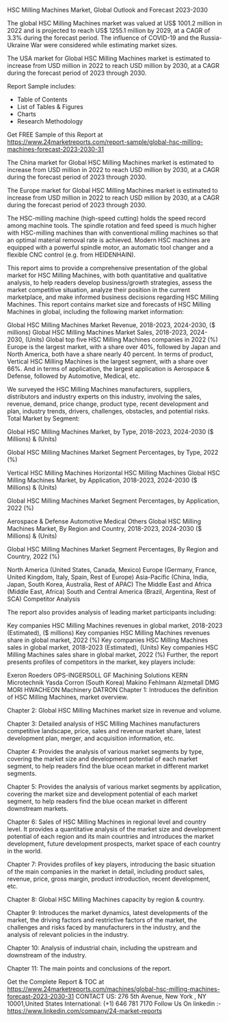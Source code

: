 HSC Milling Machines Market, Global Outlook and Forecast 2023-2030

The global HSC Milling Machines market was valued at US$ 1001.2 million in 2022 and is projected to reach US$ 1255.1 million by 2029, at a CAGR of 3.3% during the forecast period. The influence of COVID-19 and the Russia-Ukraine War were considered while estimating market sizes.

The USA market for Global HSC Milling Machines market is estimated to increase from USD million in 2022 to reach USD million by 2030, at a CAGR during the forecast period of 2023 through 2030.

Report Sample includes:
- Table of Contents
- List of Tables & Figures
- Charts
- Research Methodology

Get FREE Sample of this Report at https://www.24marketreports.com/report-sample/global-hsc-milling-machines-forecast-2023-2030-31

The China market for Global HSC Milling Machines market is estimated to increase from USD million in 2022 to reach USD million by 2030, at a CAGR during the forecast period of 2023 through 2030.

The Europe market for Global HSC Milling Machines market is estimated to increase from USD million in 2022 to reach USD million by 2030, at a CAGR during the forecast period of 2023 through 2030.

The HSC-milling machine (high-speed cutting) holds the speed record among machine tools. The spindle rotation and feed speed is much higher with HSC-milling machines than with conventional milling machines so that an optimal material removal rate is achieved. Modern HSC machines are equipped with a powerful spindle motor, an automatic tool changer and a flexible CNC control (e.g. from HEIDENHAIN).

This report aims to provide a comprehensive presentation of the global market for HSC Milling Machines, with both quantitative and qualitative analysis, to help readers develop business/growth strategies, assess the market competitive situation, analyze their position in the current marketplace, and make informed business decisions regarding HSC Milling Machines. This report contains market size and forecasts of HSC Milling Machines in global, including the following market information:

Global HSC Milling Machines Market Revenue, 2018-2023, 2024-2030, ($ millions)
Global HSC Milling Machines Market Sales, 2018-2023, 2024-2030, (Units)
Global top five HSC Milling Machines companies in 2022 (%)
Europe is the largest market, with a share over 40%, followed by Japan and North America, both have a share nearly 40 percent. In terms of product, Vertical HSC Milling Machines is the largest segment, with a share over 66%. And in terms of application, the largest application is Aerospace & Defense, followed by Automotive, Medical, etc.

We surveyed the HSC Milling Machines manufacturers, suppliers, distributors and industry experts on this industry, involving the sales, revenue, demand, price change, product type, recent development and plan, industry trends, drivers, challenges, obstacles, and potential risks. Total Market by Segment:

Global HSC Milling Machines Market, by Type, 2018-2023, 2024-2030 ($ Millions) & (Units)

Global HSC Milling Machines Market Segment Percentages, by Type, 2022 (%)

Vertical HSC Milling Machines
Horizontal HSC Milling Machines
Global HSC Milling Machines Market, by Application, 2018-2023, 2024-2030 ($ Millions) & (Units)

Global HSC Milling Machines Market Segment Percentages, by Application, 2022 (%)

Aerospace & Defense
Automotive
Medical
Others
Global HSC Milling Machines Market, By Region and Country, 2018-2023, 2024-2030 ($ Millions) & (Units)

Global HSC Milling Machines Market Segment Percentages, By Region and Country, 2022 (%)

North America (United States, Canada, Mexico)
Europe (Germany, France, United Kingdom, Italy, Spain, Rest of Europe)
Asia-Pacific (China, India, Japan, South Korea, Australia, Rest of APAC)
The Middle East and Africa (Middle East, Africa)
South and Central America (Brazil, Argentina, Rest of SCA)
Competitor Analysis

The report also provides analysis of leading market participants including:

Key companies HSC Milling Machines revenues in global market, 2018-2023 (Estimated), ($ millions)
Key companies HSC Milling Machines revenues share in global market, 2022 (%)
Key companies HSC Milling Machines sales in global market, 2018-2023 (Estimated), (Units)
Key companies HSC Milling Machines sales share in global market, 2022 (%)
Further, the report presents profiles of competitors in the market, key players include:

Exeron
Roeders
OPS-INGERSOLL
GF Machining Solutions
KERN Microtechnik
Yasda
Corron (South Korea)
Makino
Fehlmann
Alzmetall
DMG MORI
HWACHEON Machinery
DATRON
Chapter 1: Introduces the definition of HSC Milling Machines, market overview.

Chapter 2: Global HSC Milling Machines market size in revenue and volume.

Chapter 3: Detailed analysis of HSC Milling Machines manufacturers competitive landscape, price, sales and revenue market share, latest development plan, merger, and acquisition information, etc.

Chapter 4: Provides the analysis of various market segments by type, covering the market size and development potential of each market segment, to help readers find the blue ocean market in different market segments.

Chapter 5: Provides the analysis of various market segments by application, covering the market size and development potential of each market segment, to help readers find the blue ocean market in different downstream markets.

Chapter 6: Sales of HSC Milling Machines in regional level and country level. It provides a quantitative analysis of the market size and development potential of each region and its main countries and introduces the market development, future development prospects, market space of each country in the world.

Chapter 7: Provides profiles of key players, introducing the basic situation of the main companies in the market in detail, including product sales, revenue, price, gross margin, product introduction, recent development, etc.

Chapter 8: Global HSC Milling Machines capacity by region & country.

Chapter 9: Introduces the market dynamics, latest developments of the market, the driving factors and restrictive factors of the market, the challenges and risks faced by manufacturers in the industry, and the analysis of relevant policies in the industry.

Chapter 10: Analysis of industrial chain, including the upstream and downstream of the industry.

Chapter 11: The main points and conclusions of the report.

Get the Complete Report & TOC at https://www.24marketreports.com/machines/global-hsc-milling-machines-forecast-2023-2030-31
CONTACT US:
276 5th Avenue, New York , NY 10001,United States
International: (+1) 646 781 7170
Follow Us On linkedin :- https://www.linkedin.com/company/24-market-reports
